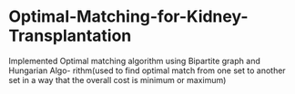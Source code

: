 # Optimal-Matching-for-Kidney-Transplantation
 Implemented Optimal matching algorithm
using Bipartite graph and Hungarian Algo-
rithm(used to find optimal match from one set
to another set in a way that the overall cost is
minimum or maximum)
